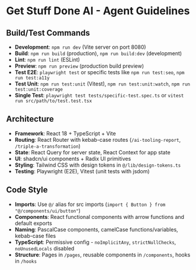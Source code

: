 # Get Stuff Done AI - Agent Guidelines

## Build/Test Commands
- **Development**: `npm run dev` (Vite server on port 8080)
- **Build**: `npm run build` (production), `npm run build:dev` (development)
- **Lint**: `npm run lint` (ESLint)
- **Preview**: `npm run preview` (production build preview)
- **Test E2E**: `playwright test` or specific tests like `npm run test:seo`, `npm run test:a11y`
- **Test Unit**: `npm run test:unit` (Vitest), `npm run test:unit:watch`, `npm run test:unit:coverage`
- **Single Test**: `playwright test tests/specific-test.spec.ts` or `vitest run src/path/to/test.test.tsx`

## Architecture
- **Framework**: React 18 + TypeScript + Vite
- **Routing**: React Router with kebab-case routes (`/ai-tooling-report`, `/triple-a-transformation`)
- **State**: React Query for server state, React Context for app state
- **UI**: shadcn/ui components + Radix UI primitives
- **Styling**: Tailwind CSS with design tokens in `@/lib/design-tokens.ts`
- **Testing**: Playwright (E2E), Vitest (unit tests with jsdom)

## Code Style
- **Imports**: Use `@/` alias for src imports (`import { Button } from "@/components/ui/button"`)
- **Components**: React functional components with arrow functions and default exports
- **Naming**: PascalCase components, camelCase functions/variables, kebab-case files
- **TypeScript**: Permissive config - `noImplicitAny`, `strictNullChecks`, `noUnusedLocals` disabled
- **Structure**: Pages in `/pages`, reusable components in `/components`, hooks in `/hooks`
